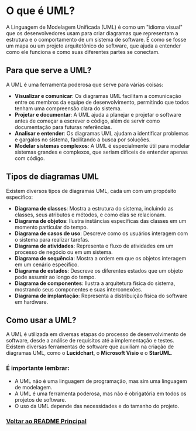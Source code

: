 # O que é UML?

A Linguagem de Modelagem Unificada (UML) é como um "idioma visual" que os desenvolvedores usam para criar diagramas que representam a estrutura e o comportamento de um sistema de software. É como se fosse um mapa ou um projeto arquitetônico do software, que ajuda a entender como ele funciona e como suas diferentes partes se conectam.

## Para que serve a UML?

A UML é uma ferramenta poderosa que serve para várias coisas:

- **Visualizar e comunicar**: Os diagramas UML facilitam a comunicação entre os membros da equipe de desenvolvimento, permitindo que todos tenham uma compreensão clara do sistema.
- **Projetar e documentar**: A UML ajuda a planejar e projetar o software antes de começar a escrever o código, além de servir como documentação para futuras referências.
- **Analisar e entender**: Os diagramas UML ajudam a identificar problemas e gargalos no sistema, facilitando a busca por soluções.
- **Modelar sistemas complexos**: A UML é especialmente útil para modelar sistemas grandes e complexos, que seriam difíceis de entender apenas com código.

## Tipos de diagramas UML

Existem diversos tipos de diagramas UML, cada um com um propósito específico:

- **Diagrama de classes**: Mostra a estrutura do sistema, incluindo as classes, seus atributos e métodos, e como elas se relacionam.
- **Diagrama de objetos**: Ilustra instâncias específicas das classes em um momento particular do tempo.
- **Diagrama de casos de uso**: Descreve como os usuários interagem com o sistema para realizar tarefas.
- **Diagrama de atividades**: Representa o fluxo de atividades em um processo de negócio ou em um sistema.
- **Diagrama de sequência**: Mostra a ordem em que os objetos interagem em um cenário específico.
- **Diagrama de estados**: Descreve os diferentes estados que um objeto pode assumir ao longo do tempo.
- **Diagrama de componentes**: Ilustra a arquitetura física do sistema, mostrando seus componentes e suas interconexões.
- **Diagrama de implantação**: Representa a distribuição física do software em hardware.

## Como usar a UML?

A UML é utilizada em diversas etapas do processo de desenvolvimento de software, desde a análise de requisitos até a implementação e testes. Existem diversas ferramentas de software que auxiliam na criação de diagramas UML, como o **Lucidchart**, o **Microsoft Visio** e o **StarUML**.

### É importante lembrar:

- A UML não é uma linguagem de programação, mas sim uma linguagem de modelagem.
- A UML é uma ferramenta poderosa, mas não é obrigatória em todos os projetos de software.
- O uso da UML depende das necessidades e do tamanho do projeto.

### [Voltar ao README Principal](../../README.md)
